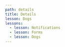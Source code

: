 ```yaml
---
path: details
title: Details
lesson: Dogs
lessons:
  - lesson: Notifications
  - lesson: Forms
  - lesson: Dogs
---
```

